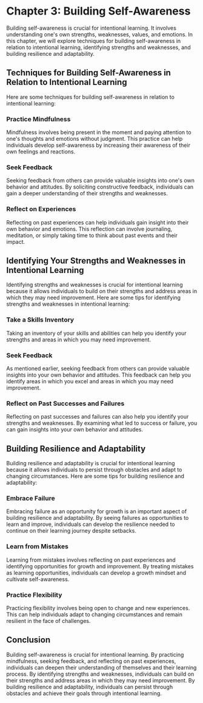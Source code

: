 Chapter 3: Building Self-Awareness
==================================

Building self-awareness is crucial for intentional learning. It involves understanding one's own strengths, weaknesses, values, and emotions. In this chapter, we will explore techniques for building self-awareness in relation to intentional learning, identifying strengths and weaknesses, and building resilience and adaptability.

Techniques for Building Self-Awareness in Relation to Intentional Learning
--------------------------------------------------------------------------

Here are some techniques for building self-awareness in relation to intentional learning:

### Practice Mindfulness

Mindfulness involves being present in the moment and paying attention to one's thoughts and emotions without judgment. This practice can help individuals develop self-awareness by increasing their awareness of their own feelings and reactions.

### Seek Feedback

Seeking feedback from others can provide valuable insights into one's own behavior and attitudes. By soliciting constructive feedback, individuals can gain a deeper understanding of their strengths and weaknesses.

### Reflect on Experiences

Reflecting on past experiences can help individuals gain insight into their own behavior and emotions. This reflection can involve journaling, meditation, or simply taking time to think about past events and their impact.

Identifying Your Strengths and Weaknesses in Intentional Learning
-----------------------------------------------------------------

Identifying strengths and weaknesses is crucial for intentional learning because it allows individuals to build on their strengths and address areas in which they may need improvement. Here are some tips for identifying strengths and weaknesses in intentional learning:

### Take a Skills Inventory

Taking an inventory of your skills and abilities can help you identify your strengths and areas in which you may need improvement.

### Seek Feedback

As mentioned earlier, seeking feedback from others can provide valuable insights into your own behavior and attitudes. This feedback can help you identify areas in which you excel and areas in which you may need improvement.

### Reflect on Past Successes and Failures

Reflecting on past successes and failures can also help you identify your strengths and weaknesses. By examining what led to success or failure, you can gain insights into your own behavior and attitudes.

Building Resilience and Adaptability
------------------------------------

Building resilience and adaptability is crucial for intentional learning because it allows individuals to persist through obstacles and adapt to changing circumstances. Here are some tips for building resilience and adaptability:

### Embrace Failure

Embracing failure as an opportunity for growth is an important aspect of building resilience and adaptability. By seeing failures as opportunities to learn and improve, individuals can develop the resilience needed to continue on their learning journey despite setbacks.

### Learn from Mistakes

Learning from mistakes involves reflecting on past experiences and identifying opportunities for growth and improvement. By treating mistakes as learning opportunities, individuals can develop a growth mindset and cultivate self-awareness.

### Practice Flexibility

Practicing flexibility involves being open to change and new experiences. This can help individuals adapt to changing circumstances and remain resilient in the face of challenges.

Conclusion
----------

Building self-awareness is crucial for intentional learning. By practicing mindfulness, seeking feedback, and reflecting on past experiences, individuals can deepen their understanding of themselves and their learning process. By identifying strengths and weaknesses, individuals can build on their strengths and address areas in which they may need improvement. By building resilience and adaptability, individuals can persist through obstacles and achieve their goals through intentional learning.
